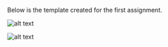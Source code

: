 Below is the template created for the first assignment. 

![alt text](https://github.com/sabixcel/TrainingWebDev-HW/edit/main/hw1/view1.png)

![alt text](https://github.com/sabixcel/TrainingWebDev-HW/edit/main/hw1/view2.png)
